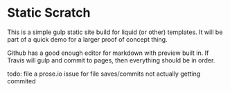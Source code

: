 # Static Scratch 

This is a simple gulp static site build for liquid (or other) templates. It will be part of a quick demo for a larger proof of concept thing.

Github has a good enough editor for markdown with preview built in. If Travis will gulp and commit to pages, then everything should be in order.

todo: file a prose.io issue for file saves/commits not actually getting commited